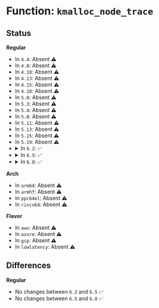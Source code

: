 # Function: <code>kmalloc_node_trace</code>

## Status
<b>Regular</b>
<ul>
<li>
In <code>4.4</code>: Absent ⚠️
</li>
<li>
In <code>4.8</code>: Absent ⚠️
</li>
<li>
In <code>4.10</code>: Absent ⚠️
</li>
<li>
In <code>4.13</code>: Absent ⚠️
</li>
<li>
In <code>4.15</code>: Absent ⚠️
</li>
<li>
In <code>4.18</code>: Absent ⚠️
</li>
<li>
In <code>5.0</code>: Absent ⚠️
</li>
<li>
In <code>5.3</code>: Absent ⚠️
</li>
<li>
In <code>5.4</code>: Absent ⚠️
</li>
<li>
In <code>5.8</code>: Absent ⚠️
</li>
<li>
In <code>5.11</code>: Absent ⚠️
</li>
<li>
In <code>5.13</code>: Absent ⚠️
</li>
<li>
In <code>5.15</code>: Absent ⚠️
</li>
<li>
In <code>5.19</code>: Absent ⚠️
</li>
<li>
<details>
<summary>In <code>6.2</code>: ✅</summary>

```c
void *kmalloc_node_trace(struct kmem_cache *s, gfp_t gfpflags, int node, size_t size);
```

**Collision:** Unique Global

**Inline:** No

**Transformation:** False

**Instances:**

```
In mm/slab_common.c (ffffffff813a1870)
Location: mm/slab_common.c:1072
Inline: False
Direct callers:
  - arch/x86/events/amd/core.c:amd_pmu_cpu_prepare
  - arch/x86/events/amd/core.c:amd_pmu_cpu_prepare
  - arch/x86/events/intel/core.c:intel_cpuc_prepare
  - arch/x86/events/intel/core.c:intel_cpuc_prepare
  - arch/x86/events/intel/core.c:intel_cpuc_prepare
  - arch/x86/events/intel/ds.c:alloc_pebs_buffer
  - arch/x86/events/intel/pt.c:pt_addr_filters_init
  - arch/x86/events/intel/pt.c:pt_buffer_setup_aux
  - arch/x86/kernel/cpu/resctrl/core.c:domain_add_cpu
  - arch/x86/kernel/apic/io_apic.c:__add_pin_to_irq_node
  - arch/x86/kernel/apic/x2apic_uv_x.c:uv_system_init_hub
  - arch/x86/kernel/apic/x2apic_cluster.c:x2apic_prepare_cpu
  - arch/x86/platform/uv/uv_irq.c:uv_domain_alloc
  - arch/x86/platform/uv/uv_nmi.c:uv_nmi_setup_common
  - kernel/workqueue.c:get_unbound_pool
  - kernel/workqueue.c:alloc_worker
  - kernel/smpboot.c:__smpboot_create_thread
  - kernel/sched/fair.c:alloc_fair_sched_group
  - kernel/sched/fair.c:alloc_fair_sched_group
  - kernel/sched/build_utility.c:__sdt_alloc
  - kernel/irq/irqdesc.c:alloc_desc
  - kernel/irq/irqdomain.c:irq_domain_push_irq
  - kernel/irq/irqdomain.c:irq_domain_alloc_irqs_locked
  - kernel/taskstats.c:add_del_listener
  - kernel/events/core.c:perf_event_init_cpu
  - kernel/events/core.c:perf_event_parse_addr_filter
  - mm/mempool.c:mempool_create
  - mm/backing-dev.c:bdi_alloc
  - mm/vmalloc.c:__get_vm_area_node
  - mm/zswap.c:zswap_dstmem_prepare
  - mm/zswap.c:zswap_dstmem_prepare
  - mm/sparse.c:sparse_index_alloc
  - mm/memcontrol.c:mem_cgroup_init
  - mm/memcontrol.c:mem_cgroup_alloc
  - mm/hugetlb_cgroup.c:hugetlb_cgroup_css_alloc
  - block/elevator.c:elevator_alloc
  - block/blk-flush.c:blk_alloc_flush_queue
  - block/blk-mq.c:blk_mq_alloc_hctx
  - block/blk-mq-tag.c:blk_mq_init_tags
  - block/genhd.c:__alloc_disk_node
  - block/blk-cgroup.c:blkg_alloc
  - block/blk-throttle.c:blk_throtl_init
  - block/blk-throttle.c:throtl_pd_alloc
  - block/mq-deadline.c:dd_init_sched
  - io_uring/io-wq.c:io_wq_create
  - io_uring/io-wq.c:create_io_worker
  - lib/sbitmap.c:sbitmap_queue_init_node
  - drivers/usb/host/xhci-mem.c:xhci_alloc_command
  - drivers/usb/host/xhci-mem.c:xhci_alloc_command
  - drivers/usb/host/xhci-mem.c:scratchpad_alloc
  - drivers/usb/host/xhci-mem.c:xhci_alloc_tt_info
  - drivers/usb/host/xhci-mem.c:xhci_alloc_stream_info
  - drivers/usb/host/xhci-mem.c:xhci_alloc_container_ctx
  - drivers/usb/host/xhci-mem.c:xhci_ring_alloc
  - drivers/usb/host/xhci-mem.c:xhci_segment_alloc
  - drivers/md/dm.c:dm_get_table_device
  - drivers/md/dm-table.c:dm_table_alloc_md_mempools
  - drivers/md/dm-rq.c:dm_mq_init_request_queue
  - net/core/page_pool.c:page_pool_create
  - net/core/skmsg.c:sk_psock_init
  - net/ipv4/tcp.c:__tcp_alloc_md5sig_pool
```
**Symbols:**

```
ffffffff813a1870-ffffffff813a1913: kmalloc_node_trace (STB_GLOBAL)
```
</details>
</li>
<li>
<details>
<summary>In <code>6.5</code>: ✅</summary>

```c
void *kmalloc_node_trace(struct kmem_cache *s, gfp_t gfpflags, int node, size_t size);
```

**Collision:** Unique Global

**Inline:** No

**Transformation:** False

**Instances:**

```
In mm/slab_common.c (ffffffff813d4ae0)
Location: mm/slab_common.c:1086
Inline: False
Direct callers:
  - arch/x86/events/amd/core.c:amd_pmu_cpu_prepare
  - arch/x86/events/amd/core.c:amd_pmu_cpu_prepare
  - arch/x86/events/intel/core.c:intel_cpuc_prepare
  - arch/x86/events/intel/core.c:intel_cpuc_prepare
  - arch/x86/events/intel/core.c:intel_cpuc_prepare
  - arch/x86/events/intel/ds.c:alloc_pebs_buffer
  - arch/x86/events/intel/pt.c:pt_addr_filters_init
  - arch/x86/events/intel/pt.c:pt_buffer_setup_aux
  - arch/x86/kernel/cpu/resctrl/core.c:domain_add_cpu
  - arch/x86/kernel/apic/io_apic.c:__add_pin_to_irq_node
  - arch/x86/kernel/apic/x2apic_uv_x.c:uv_system_init_hub
  - arch/x86/kernel/apic/x2apic_cluster.c:alloc_clustermask
  - arch/x86/platform/uv/uv_irq.c:uv_domain_alloc
  - arch/x86/platform/uv/uv_nmi.c:uv_nmi_setup_common
  - kernel/workqueue.c:get_unbound_pool
  - kernel/workqueue.c:alloc_worker
  - kernel/smpboot.c:__smpboot_create_thread
  - kernel/sched/fair.c:alloc_fair_sched_group
  - kernel/sched/fair.c:alloc_fair_sched_group
  - kernel/sched/build_utility.c:__sdt_alloc
  - kernel/irq/irqdesc.c:alloc_desc
  - kernel/irq/irqdomain.c:irq_domain_push_irq
  - kernel/irq/irqdomain.c:irq_domain_alloc_irqs_locked
  - kernel/taskstats.c:add_del_listener
  - kernel/events/core.c:perf_event_init_cpu
  - kernel/events/core.c:perf_event_parse_addr_filter
  - mm/mempool.c:mempool_create
  - mm/backing-dev.c:bdi_alloc
  - mm/vmalloc.c:__get_vm_area_node
  - mm/zswap.c:zswap_dstmem_prepare
  - mm/zswap.c:zswap_dstmem_prepare
  - mm/sparse.c:sparse_index_alloc
  - mm/memcontrol.c:mem_cgroup_init
  - mm/memcontrol.c:mem_cgroup_alloc
  - mm/hugetlb_cgroup.c:hugetlb_cgroup_css_alloc
  - block/elevator.c:elevator_alloc
  - block/blk-flush.c:blk_alloc_flush_queue
  - block/blk-mq.c:blk_mq_alloc_hctx
  - block/blk-mq-tag.c:blk_mq_init_tags
  - block/genhd.c:__alloc_disk_node
  - block/blk-cgroup.c:blkg_alloc
  - block/blk-throttle.c:blk_throtl_init
  - block/blk-throttle.c:throtl_pd_alloc
  - block/mq-deadline.c:dd_init_sched
  - lib/sbitmap.c:sbitmap_queue_init_node
  - drivers/usb/host/xhci-mem.c:xhci_mem_init
  - drivers/usb/host/xhci-mem.c:xhci_alloc_command
  - drivers/usb/host/xhci-mem.c:xhci_alloc_command
  - drivers/usb/host/xhci-mem.c:scratchpad_alloc
  - drivers/usb/host/xhci-mem.c:xhci_alloc_tt_info
  - drivers/usb/host/xhci-mem.c:xhci_alloc_stream_info
  - drivers/usb/host/xhci-mem.c:xhci_alloc_container_ctx
  - drivers/usb/host/xhci-mem.c:xhci_ring_alloc
  - drivers/usb/host/xhci-mem.c:xhci_segment_alloc
  - drivers/md/dm.c:dm_get_table_device
  - drivers/md/dm-table.c:dm_table_alloc_md_mempools
  - drivers/md/dm-rq.c:dm_mq_init_request_queue
  - net/core/page_pool.c:page_pool_create
  - net/core/skmsg.c:sk_psock_init
  - net/ipv4/tcp.c:__tcp_alloc_md5sig_pool
```
**Symbols:**

```
ffffffff813d4ae0-ffffffff813d4b83: kmalloc_node_trace (STB_GLOBAL)
```
</details>
</li>
<li>
<details>
<summary>In <code>6.8</code>: ✅</summary>

```c
void *kmalloc_node_trace(struct kmem_cache *s, gfp_t gfpflags, int node, size_t size);
```

**Collision:** Unique Global

**Inline:** No

**Transformation:** False

**Instances:**

```
In mm/slub.c (ffffffff8145b540)
Location: mm/slub.c:4017
Inline: False
Direct callers:
  - arch/x86/events/amd/core.c:amd_pmu_cpu_prepare
  - arch/x86/events/amd/core.c:amd_pmu_cpu_prepare
  - arch/x86/events/intel/core.c:intel_cpuc_prepare
  - arch/x86/events/intel/core.c:intel_cpuc_prepare
  - arch/x86/events/intel/core.c:intel_cpuc_prepare
  - arch/x86/events/intel/ds.c:alloc_pebs_buffer
  - arch/x86/events/intel/pt.c:pt_addr_filters_init
  - arch/x86/events/intel/pt.c:pt_buffer_setup_aux
  - arch/x86/kernel/cpu/resctrl/core.c:domain_add_cpu
  - arch/x86/kernel/apic/vector.c:x86_vector_alloc_irqs
  - arch/x86/kernel/apic/io_apic.c:__add_pin_to_irq_node
  - arch/x86/kernel/apic/x2apic_uv_x.c:uv_system_init_hub
  - arch/x86/kernel/apic/x2apic_cluster.c:alloc_clustermask
  - arch/x86/platform/uv/uv_irq.c:uv_domain_alloc
  - arch/x86/platform/uv/uv_nmi.c:uv_nmi_setup_common
  - kernel/workqueue.c:get_unbound_pool
  - kernel/workqueue.c:alloc_worker
  - kernel/smpboot.c:__smpboot_create_thread
  - kernel/sched/fair.c:alloc_fair_sched_group
  - kernel/sched/fair.c:alloc_fair_sched_group
  - kernel/sched/build_utility.c:__sdt_alloc
  - kernel/irq/irqdesc.c:alloc_desc
  - kernel/irq/irqdomain.c:irq_domain_push_irq
  - kernel/irq/irqdomain.c:irq_domain_alloc_irqs_locked
  - kernel/taskstats.c:add_del_listener
  - kernel/events/core.c:perf_event_init_cpu
  - kernel/events/core.c:perf_event_parse_addr_filter
  - mm/mempool.c:mempool_create
  - mm/shrinker.c:expand_one_shrinker_info
  - mm/shrinker.c:alloc_shrinker_info
  - mm/backing-dev.c:bdi_alloc
  - mm/vmalloc.c:__get_vm_area_node
  - mm/zswap.c:zswap_cpu_comp_prepare
  - mm/sparse.c:sparse_index_alloc
  - mm/memcontrol.c:mem_cgroup_init
  - mm/memcontrol.c:mem_cgroup_alloc
  - mm/hugetlb_cgroup.c:hugetlb_cgroup_css_alloc
  - block/elevator.c:elevator_alloc
  - block/blk-flush.c:blk_alloc_flush_queue
  - block/blk-mq.c:blk_mq_alloc_hctx
  - block/blk-mq-tag.c:blk_mq_init_tags
  - block/genhd.c:__alloc_disk_node
  - block/blk-cgroup.c:blkg_alloc
  - block/blk-throttle.c:blk_throtl_init
  - block/blk-throttle.c:throtl_pd_alloc
  - block/mq-deadline.c:dd_init_sched
  - lib/genalloc.c:gen_pool_create
  - lib/sbitmap.c:sbitmap_queue_init_node
  - drivers/usb/host/xhci-mem.c:xhci_alloc_interrupter
  - drivers/usb/host/xhci-mem.c:xhci_alloc_command
  - drivers/usb/host/xhci-mem.c:xhci_alloc_command
  - drivers/usb/host/xhci-mem.c:scratchpad_alloc
  - drivers/usb/host/xhci-mem.c:xhci_alloc_tt_info
  - drivers/usb/host/xhci-mem.c:xhci_alloc_stream_info
  - drivers/usb/host/xhci-mem.c:xhci_alloc_container_ctx
  - drivers/usb/host/xhci-mem.c:xhci_ring_alloc
  - drivers/usb/host/xhci-mem.c:xhci_segment_alloc
  - drivers/md/dm.c:dm_get_table_device
  - drivers/md/dm-table.c:dm_table_alloc_md_mempools
  - drivers/md/dm-rq.c:dm_mq_init_request_queue
  - net/core/page_pool.c:page_pool_create
  - net/core/skmsg.c:sk_psock_init
```
**Symbols:**

```
ffffffff8145b540-ffffffff8145b8c1: kmalloc_node_trace (STB_GLOBAL)
```
</details>
</li>
</ul>
<b>Arch</b>
<ul>
<li>
In <code>arm64</code>: Absent ⚠️
</li>
<li>
In <code>armhf</code>: Absent ⚠️
</li>
<li>
In <code>ppc64el</code>: Absent ⚠️
</li>
<li>
In <code>riscv64</code>: Absent ⚠️
</li>
</ul>
<b>Flavor</b>
<ul>
<li>
In <code>aws</code>: Absent ⚠️
</li>
<li>
In <code>azure</code>: Absent ⚠️
</li>
<li>
In <code>gcp</code>: Absent ⚠️
</li>
<li>
In <code>lowlatency</code>: Absent ⚠️
</li>
</ul>

## Differences
<b>Regular</b>
<ul>
<li>
No changes between <code>6.2</code> and <code>6.5</code> ✅
</li>
<li>
No changes between <code>6.5</code> and <code>6.8</code> ✅
</li>
</ul>
